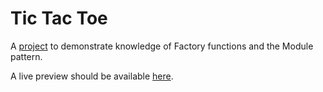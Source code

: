 # Tic Tac Toe

A [project](https://www.theodinproject.com/lessons/node-path-javascript-tic-tac-toe)
to demonstrate knowledge of Factory functions and the Module pattern.

A live preview should be available
[here](https://midhunpradeep.github.io/odin-tic-tac-toe/).